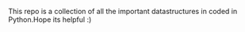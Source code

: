 This repo is a collection of all the important datastructures in coded in Python.Hope its helpful :)
